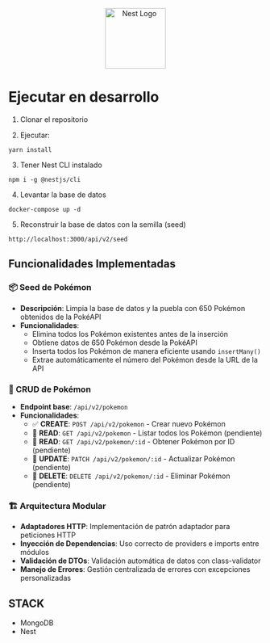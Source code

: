 <p align="center">
  <a href="http://nestjs.com/" target="blank"><img src="https://nestjs.com/img/logo-small.svg" width="120" alt="Nest Logo" /></a>
</p>

# Ejecutar en desarrollo

1. Clonar el repositorio

2. Ejecutar:

```
yarn install
```

3. Tener Nest CLI instalado

```
npm i -g @nestjs/cli
```

4. Levantar la base de datos

```
docker-compose up -d
```

5. Reconstruir la base de datos con la semilla (seed)

```
http://localhost:3000/api/v2/seed
```

## Funcionalidades Implementadas

### 📦 Seed de Pokémon

- **Descripción**: Limpia la base de datos y la puebla con 650 Pokémon obtenidos de la PokéAPI
- **Funcionalidades**:
  - Elimina todos los Pokémon existentes antes de la inserción
  - Obtiene datos de 650 Pokémon desde la PokéAPI
  - Inserta todos los Pokémon de manera eficiente usando `insertMany()`
  - Extrae automáticamente el número del Pokémon desde la URL de la API

### 🎯 CRUD de Pokémon

- **Endpoint base**: `/api/v2/pokemon`
- **Funcionalidades**:
  - ✅ **CREATE**: `POST /api/v2/pokemon` - Crear nuevo Pokémon
  - 🔄 **READ**: `GET /api/v2/pokemon` - Listar todos los Pokémon (pendiente)
  - 🔄 **READ**: `GET /api/v2/pokemon/:id` - Obtener Pokémon por ID (pendiente)
  - 🔄 **UPDATE**: `PATCH /api/v2/pokemon/:id` - Actualizar Pokémon (pendiente)
  - 🔄 **DELETE**: `DELETE /api/v2/pokemon/:id` - Eliminar Pokémon (pendiente)

### 🏗️ Arquitectura Modular

- **Adaptadores HTTP**: Implementación de patrón adaptador para peticiones HTTP
- **Inyección de Dependencias**: Uso correcto de providers e imports entre módulos
- **Validación de DTOs**: Validación automática de datos con class-validator
- **Manejo de Errores**: Gestión centralizada de errores con excepciones personalizadas

## STACK

- MongoDB
- Nest
